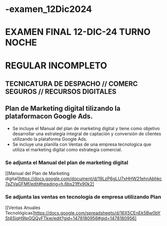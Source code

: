 # -examen_12Dic2024
 # EXAMEN FINAL 12-DIC-24 TURNO NOCHE
   # REGULAR INCOMPLETO
   ## TECNICATURA DE DESPACHO // COMERC SEGUROS // RECURSOS DIGITALES
   
   ## Plan de Marketing digital tilizando la plataformacon Google Ads.

   * Se incluye el Manual del plan de marketing digital y tiene como objetivo desarrollar una estrategia integral de captación y conversión de clientes utilizando la plataforma Google Ads.
   * Se incluye una planilla con Ventas de una empresa tecnologica que utiliza el marketing digital como estrategia comercial.
   
   ### Se adjunta el Manual del plan de marketing digital
   [[Manual del Plan de Marketing digital]https://docs.google.com/document/d/19LzP6gLU7xHHW21ehnAbhkc7aZVaGFMf/edit#heading=h.6bs21ffx90k2]
   
   ### Se adjunta las ventas en tecnología de empresa utilizando Plan
   [[Ventas Anuales Tecnológicas]https://docs.google.com/spreadsheets/d/16X5CEnEk5Bw0bYSt4SjqH9lpGQQyFTkw/edit?gid=1478180956#gid=1478180956]
